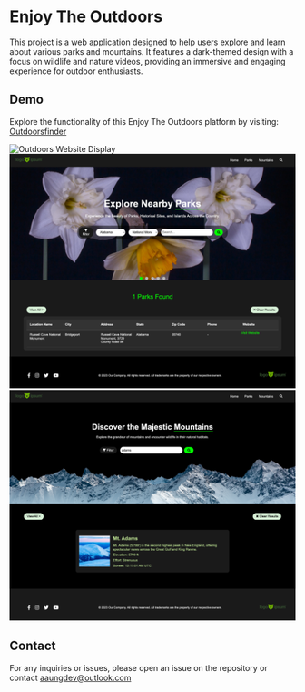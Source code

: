# Enjoy The Outdoors

This project is a web application designed to help users explore and learn about various parks and mountains. It features a dark-themed design with a focus on wildlife and nature videos, providing an immersive and engaging experience for outdoor enthusiasts.

## Demo

Explore the functionality of this Enjoy The Outdoors platform by visiting: [Outdoorsfinder](https://outdoors-finder.netlify.app/)

![Outdoors Website Display](./readme-images/home-outdoors.png)
![Outdoors Website Display](./readme-images/parks-outdoors.png)
![Outdoors Website Display](./readme-images/mountains-outdoors.png)

## Contact

For any inquiries or issues, please open an issue on the repository or contact aaungdev@outlook.com
